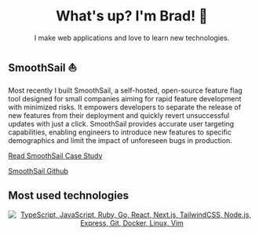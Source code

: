 <h1 align="center">What's up? I'm Brad! 👋</h1>
<p align="center">I make web applications and love to learn new technologies.</p>

## SmoothSail ⛵
Most recently I built SmoothSail, a self-hosted, open-source feature flag tool designed for small companies aiming for rapid feature development with minimized risks. It empowers developers to separate the release of new features from their deployment and quickly revert unsuccessful updates with just a click. SmoothSail provides accurate user targeting capabilities, enabling engineers to introduce new features to specific demographics and limit the impact of unforeseen bugs in production.

[Read SmoothSail Case Study](https://smooth-sail.github.io/#/case-study)

[SmoothSail Github](https://github.com/smooth-sail)

## Most used technologies
<p align="center">
  <a href="#">
    <img src="https://skillicons.dev/icons?i=ts,js,ruby,go,react,nextjs,tailwindcss,nodejs,express,git,docker,linux,vim" alt="TypeScript, JavaScript, Ruby, Go, React, Next.js, TailwindCSS, Node.js, Express, Git, Docker, Linux, Vim">
  </a>
</p>

<!--
**BradleyRobertTaylor/bradleyroberttaylor** is a ✨ _special_ ✨ repository because its `README.md` (this file) appears on your GitHub profile.

Here are some ideas to get you started:

- 🔭 I’m currently working on ...
- 🌱 I’m currently learning ...
- 👯 I’m looking to collaborate on ...
- 🤔 I’m looking for help with ...
- 💬 Ask me about ...
- 📫 How to reach me: ...
- 😄 Pronouns: ...
- ⚡ Fun fact: ...
-->
